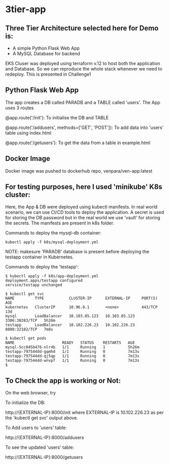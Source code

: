 # 3tier-app

## Three Tier Architecture selected here for Demo is:
- A simple Python Flask Web App 
- A MySQL Database for backend

EKS Cluser was deployed using terraform v.12 to host both the application and Database.
So we can reproduce the whole stack whenever we need to redeploy.
This is presented in Challenge1

## Python Flask Web App 
The app creates a DB called PARADB and a TABLE called 'users'. The App uses 3 routes

@app.route('/init'): To initialise the DB and TABLE 

@app.route('/addusers', methods=['GET', 'POST']): To add data into 'users' table using index.html

@app.route('/getusers'): To get the data from a table in example.html

## Docker Image

Docker image was pushed to dockerhub repo, venpara/ven-app:latest


## For testing purposes, here I used 'minikube' K8s cluster:

Here, the App & DB were deployed using kubectl manifests. In real world scenario, we can use CI/CD tools to deploy the application.
A secret is used for storing the DB password but in the real world we use 'vault' for storing the secrets.
The manifests are present in k8s folder.

Commands to deploy the mysql-db container:

```
kubectl apply -f k8s/mysql-deployment.yml
```
NOTE: makesure 'PARADB' database is present before deploying the testapp container in Kubernetes.


Commands to deploy the 'testapp':

```
$ kubectl apply -f k8s/app-deployment.yml 
deployment.apps/testapp configured
service/testapp unchanged

$ kubectl get svc
NAME         TYPE           CLUSTER-IP      EXTERNAL-IP     PORT(S)          AGE
kubernetes   ClusterIP      10.96.0.1       <none>          443/TCP          13d
mysql        LoadBalancer   10.103.85.123   10.103.85.123   3306:30283/TCP   5h26m
testapp      LoadBalancer   10.102.226.23   10.102.226.23   8000:32102/TCP   7m8s

$ kubectl get pods
NAME                     READY   STATUS    RESTARTS   AGE
mysql-5cc845b476-nlr4b   1/1     Running   1          5h26m
testapp-797544dd-gqmhd   1/1     Running   0          7m13s
testapp-797544dd-qj5qp   1/1     Running   0          7m13s
testapp-797544dd-wnvpf   1/1     Running   0          7m13s
$ 
```

## To Check the app is working or Not:

On the web browser, try

To initialize the DB:

http://{EXTERNAL-IP}:8000/init  where EXTERNAL-IP is 10.102.226.23 as per the 'kubectl get svc' output above.


To Add users to 'users' table:

http://{EXTERNAL-IP}:8000/addusers


To see the updated 'users' table:

http://{EXTERNAL-IP}:8000/getusers




